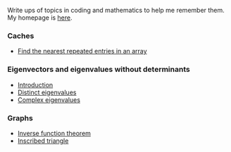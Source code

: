 Write ups of topics in coding and mathematics to help me remember them.
My homepage is [here](https://mwpb.uk).

### Caches

* [Find the nearest repeated entries in an array](nearest_repeated_entries.md)

### Eigenvectors and eigenvalues without determinants

* [Introduction](introEigenvectors.md)
* [Distinct eigenvalues](distinctEigenvalues.md)
* [Complex eigenvalues](complexEigenvalues.md)

### Graphs

* [Inverse function theorem](inverse-function-theorem.html)
* [Inscribed triangle](inscribed.html)